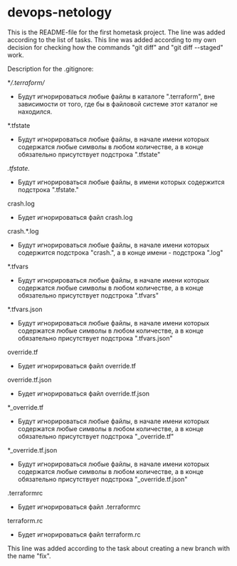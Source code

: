 # devops-netology
This is the README-file for the first hometask project. The line was added according to the list of tasks.
This line was added according to my own decision for checking how the commands "git diff" and "git diff --staged" work.

Description for the .gitignore:

**/.terraform/*
- Будут игнорироваться любые файлы в каталоге ".terraform", вне зависимости от того, где бы в файловой системе этот каталог не находился.

*.tfstate
- Будут игнорироваться любые файлы, в начале имени которых содержатся любые символы в любом количестве, а в конце обязательно присутствует подстрока ".tfstate"

*.tfstate.*
- Будут игнорироваться любые файлы, в имени которых содержится подстрока ".tfstate."

crash.log
- Будет игнорироваться файл crash.log

crash.*.log
- Будут игнорироваться любые файлы, в начале имени которых содержится подстрока "crash.", а в конце имени - подстрока ".log"

*.tfvars
- Будут игнорироваться любые файлы, в начале имени которых содержатся любые символы в любом количестве, а в конце обязательно присутствует подстрока ".tfvars"

*.tfvars.json
- Будут игнорироваться любые файлы, в начале имени которых содержатся любые символы в любом количестве, а в конце обязательно присутствует подстрока ".tfvars.json"

override.tf
- Будет игнорироваться файл override.tf

override.tf.json
- Будет игнорироваться файл override.tf.json

*_override.tf
- Будут игнорироваться любые файлы, в начале имени которых содержатся любые символы в любом количестве, а в конце обязательно присутствует подстрока "_override.tf"

*_override.tf.json
- Будут игнорироваться любые файлы, в начале имени которых содержатся любые символы в любом количестве, а в конце обязательно присутствует подстрока "_override.tf.json"

.terraformrc
- Будет игнорироваться файл .terraformrc

terraform.rc
- Будет игнорироваться файл terraform.rc

This line was added according to the task about creating a new branch with the name "fix".

